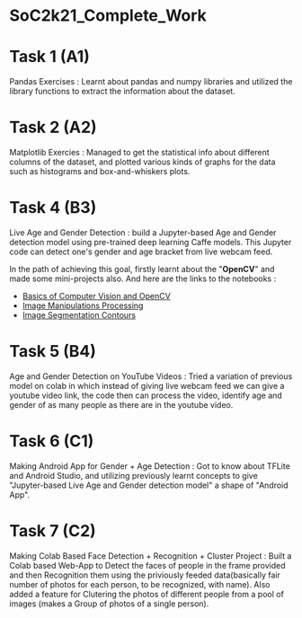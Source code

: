 # SoC2k21_Complete_Work

# Task 1 (A1)

Pandas Exercises : 
Learnt about pandas and numpy libraries and utilized the library functions to extract the information about the dataset.

# Task 2 (A2)

Matplotlib Exercies : 
Managed to get the statistical info about different columns of the dataset, and plotted various kinds of graphs for the data such as histograms and box-and-whiskers plots.

# Task 4 (B3)

Live Age and Gender Detection : 
build a Jupyter-based Age and Gender detection model using pre-trained deep learning Caffe models. This Jupyter code can detect one's gender and age bracket from live webcam feed.

In the path of achieving this goal, firstly learnt about the "**OpenCV**" and made some mini-projects also. And here are the links to the notebooks :
- [Basics of Computer Vision and OpenCV](https://drive.google.com/drive/folders/17gzt3Q3oSPazu3HCJQ8qDS6j1pIQeF_9?usp=sharing)
- [Image Manipulations Processing](https://drive.google.com/drive/folders/15JnwKC6APfhTJPv3xDHg6B7aWtHhe5lw?usp=sharing)
- [Image Segmentation Contours](https://drive.google.com/drive/folders/13a0Pl5BxRUhW-24vkp8AMdK3m2TKJwR4?usp=sharing)

# Task 5 (B4)

Age and Gender Detection on YouTube Videos :
Tried a variation of previous model on colab in which instead of giving live webcam feed we can give a youtube video link, the code then can process the video, identify age and gender of as many people as there are in the youtube video.

# Task 6 (C1)

Making Android App for Gender + Age Detection : 
Got to know about TFLite and Android Studio, and utilizing previously learnt concepts to give "Jupyter-based Live Age and Gender detection model" a shape of "Android App".

# Task 7 (C2)

Making Colab Based Face Detection + Recognition + Cluster Project :
Built a Colab based Web-App to Detect the faces of people in the frame provided and then Recognition them using the priviously feeded data(basically fair number of photos for each person, to be recognized, with name). Also added a feature for Clutering the photos of different people from a pool of images (makes a Group of photos of a single person).
